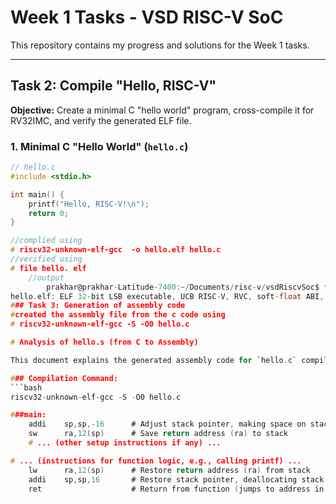 # Week 1 Tasks - VSD RISC-V SoC

This repository contains my progress and solutions for the Week 1 tasks.

---

## Task 2: Compile "Hello, RISC-V"

**Objective:** Create a minimal C "hello world" program, cross-compile it for RV32IMC, and verify the generated ELF file.

### 1. Minimal C "Hello World" (`hello.c`)

```c
// hello.c
#include <stdio.h>

int main() {
    printf("Hello, RISC-V!\n");
    return 0;
}

//complied using
# riscv32-unknown-elf-gcc  -o hello.elf hello.c
//verified using 
# file hello. elf
	//output
		prakhar@prakhar-Latitude-7400:~/Documents/risc-v/vsdRiscvSoc$ file hello.elf
hello.elf: ELF 32-bit LSB executable, UCB RISC-V, RVC, soft-float ABI, version 1 (SYSV), statically linked, not stripped
### Task 3: Generation of assembly code
#created the assembly file from the c code using 
# riscv32-unknown-elf-gcc -S -O0 hello.c

# Analysis of hello.s (from C to Assembly)

This document explains the generated assembly code for `hello.c` compiled with `-O0` (no optimization).

### Compilation Command:
```bash
riscv32-unknown-elf-gcc -S -O0 hello.c

###main:
    addi    sp,sp,-16      # Adjust stack pointer, making space on stack
    sw      ra,12(sp)      # Save return address (ra) to stack
    # ... (other setup instructions if any) ...

# ... (instructions for function logic, e.g., calling printf) ...
    lw      ra,12(sp)      # Restore return address (ra) from stack
    addi    sp,sp,16       # Restore stack pointer, deallocating stack space
    ret                    # Return from function (jumps to address in ra)
